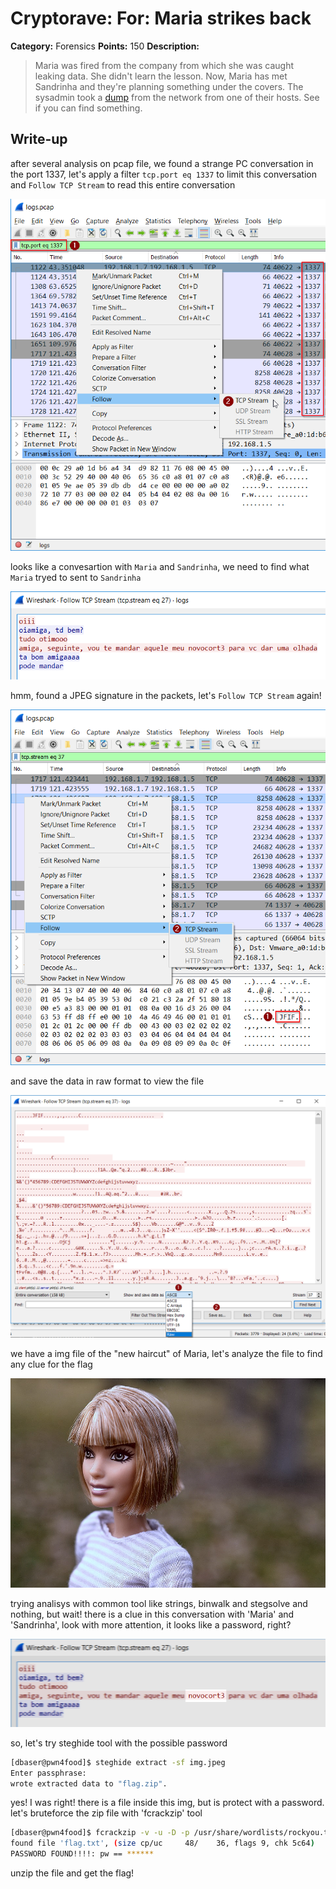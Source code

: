 # Cryptorave: For: Maria strikes back

**Category:** Forensics
**Points:** 150
**Description:**

> Maria was fired from the company from which she was caught leaking data. She didn't learn the lesson. Now, Maria has met Sandrinha and they're planning something under the covers. The sysadmin took a [dump](https://github.com/dbaser/CTF-Write-ups/blob/master/CryptoRave-2017/for150-maria_strikes_back/logs.pcap) from the network from one of their hosts. See if you can find something. 

## Write-up

after several analysis on pcap file, we found a strange PC conversation in the port 1337, let's apply a filter `tcp.port eq 1337` to limit this conversation and `Follow TCP Stream` to read this entire conversation

![img](https://raw.githubusercontent.com/dbaser/CTF-Write-ups/master/CryptoRave-2017/for150-maria_strikes_back/for150-maria_strikes_back-01.png)

looks like a convesartion with `Maria` and `Sandrinha`, we need to find what `Maria` tryed to sent to `Sandrinha`

![img](https://raw.githubusercontent.com/dbaser/CTF-Write-ups/master/CryptoRave-2017/for150-maria_strikes_back/for150-maria_strikes_back-02.png)

hmm, found a JPEG signature in the packets, let's `Follow TCP Stream` again!

![img](https://raw.githubusercontent.com/dbaser/CTF-Write-ups/master/CryptoRave-2017/for150-maria_strikes_back/for150-maria_strikes_back-03.png)

and save the data in raw format to view the file

![img](https://raw.githubusercontent.com/dbaser/CTF-Write-ups/master/CryptoRave-2017/for150-maria_strikes_back/for150-maria_strikes_back-04.png)

we have a img file of the "new haircut" of Maria, let's analyze the file to find any clue for the flag

![img](https://raw.githubusercontent.com/dbaser/CTF-Write-ups/master/CryptoRave-2017/for150-maria_strikes_back/img.jpeg)

trying analisys with common tool like strings, binwalk and stegsolve and nothing, but wait! there is a clue in this conversation with 'Maria' and 'Sandrinha', look with more attention, it looks like a password, right?

![img](https://raw.githubusercontent.com/dbaser/CTF-Write-ups/master/CryptoRave-2017/for150-maria_strikes_back/for150-maria_strikes_back-05.png)

so, let's try steghide tool with the possible password

```bash
[dbaser@pwn4food]$ steghide extract -sf img.jpeg
Enter passphrase: 
wrote extracted data to "flag.zip".
```   

yes! I was right! there is a file inside this img, but is protect with a password. let's bruteforce the zip file with 'fcrackzip' tool

```bash
[dbaser@pwn4food]$ fcrackzip -v -u -D -p /usr/share/wordlists/rockyou.txt flag.zip
found file 'flag.txt', (size cp/uc     48/    36, flags 9, chk 5c64)
PASSWORD FOUND!!!!: pw == ******
```   

unzip the file and get the flag!

